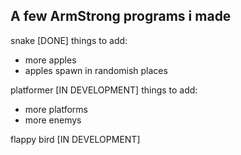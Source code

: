 ## A few ArmStrong programs i made
snake [DONE]
  things to add:
  - more apples
  - apples spawn in randomish places

platformer [IN DEVELOPMENT]
  things to add:
  - more platforms
  - more enemys

flappy bird [IN DEVELOPMENT]
